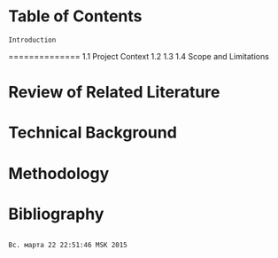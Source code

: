 Table of Contents 
==================

	Introduction
==============
	1.1 Project Context
	1.2	
	1.3
	1.4 Scope and Limitations

	
Review of Related Literature
==============================
	
Technical Background
======================
	
Methodology
=============

Bibliography
==============

                                                                                                                                             Вс. марта 22 22:51:46 MSK 2015



